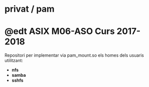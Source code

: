 # privat / pam
# @edt ASIX M06-ASO Curs 2017-2018

Repositori per implementar via pam_mount.so els homes dels usuaris utilitzant:

 * **nfs**
 * **samba**
 * **sshfs**

